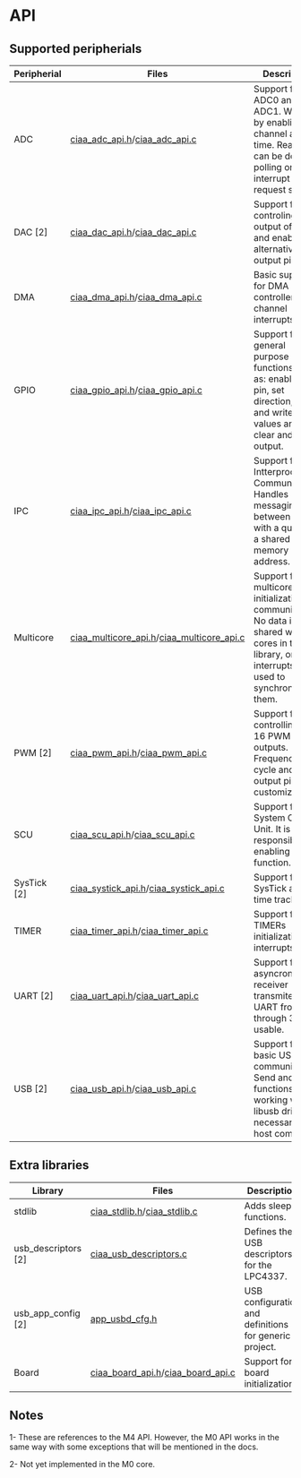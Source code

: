 # API

## Supported peripherials

| Peripherial | Files | Description |
| --- | --- | --- |
| ADC | [ciaa_adc_api.h]/[ciaa_adc_api.c] | Support for ADC0 and ADC1. Works by enabling one channel at a time. Reading can be done by polling or interrupt request service.
| DAC [2] | [ciaa_dac_api.h]/[ciaa_dac_api.c] | Support for controling output of DAC and enabling alternative output pin.
| DMA | [ciaa_dma_api.h]/[ciaa_dma_api.c] | Basic support for DMA controller and channel interrupts
| GPIO | [ciaa_gpio_api.h]/[ciaa_gpio_api.c] | Support for general purpose functions such as: enable GPIO pin, set direction, read and write values and set, clear and xor output. 
| IPC | [ciaa_ipc_api.h]/[ciaa_ipc_api.c] | Support for Intterprocessor Communication. Handles messaging between cores with a queue in a shared memory address.
| Multicore | [ciaa_multicore_api.h]/[ciaa_multicore_api.c] | Support for multicore initialization and communication. No data is shared within cores in this library, only interrupts are used to synchronize them.
| PWM [2] | [ciaa_pwm_api.h]/[ciaa_pwm_api.c] | Support for controlling up to 16 PWM outputs. Frequency, duty cycle and output pins are customizable.
| SCU | [ciaa_scu_api.h]/[ciaa_scu_api.c] | Support for System Control Unit. It is responsible for enabling a pin function.
| SysTick [2] | [ciaa_systick_api.h]/[ciaa_systick_api.c] | Support for SysTick and time tracking.
| TIMER | [ciaa_timer_api.h]/[ciaa_timer_api.c] | Support for TIMERs initialization and interrupts.
| UART [2] | [ciaa_uart_api.h]/[ciaa_uart_api.c] | Support for asyncronous receiver transmiter. All UART from 0 through 3 are usable.
| USB [2] | [ciaa_usb_api.h]/[ciaa_usb_api.c] | Support for basic USB communication. Send and read functions working with libusb drivers necessary in host computer.

## Extra libraries

| Library | Files | Description |
| --- | --- | --- |
| stdlib | [ciaa_stdlib.h]/[ciaa_stdlib.c] | Adds sleep functions.
| usb_descriptors [2] | [ciaa_usb_descriptors.c] | Defines the USB descriptors for the LPC4337.
| usb_app_config [2] | [app_usbd_cfg.h] | USB configuration and definitions for generic project.
| Board | [ciaa_board_api.h]/[ciaa_board_api.c] | Support for board initialization.

## Notes

1- These are references to the M4 API. However, the M0 API works in the same way with some exceptions that will be mentioned in the docs.

2- Not yet implemented in the M0 core.

[ciaa_gpio_api.h]: ciaa_api/inc/ciaa_gpio_api.h
[ciaa_gpio_api.c]: ciaa_api/src/ciaa_gpio_api.c
[ciaa_adc_api.h]: ciaa_api/inc/ciaa_adc_api.h
[ciaa_adc_api.c]: ciaa_api/src/ciaa_adc_api.c
[ciaa_dac_api.h]: ciaa_api/inc/ciaa_dac_api.h
[ciaa_dac_api.c]: ciaa_api/src/ciaa_dac_api.c
[ciaa_pwm_api.h]: ciaa_api/inc/ciaa_pwm_api.h
[ciaa_pwm_api.c]: ciaa_api/src/ciaa_pwm_api.c
[ciaa_scu_api.h]: ciaa_api/inc/ciaa_scu_api.h
[ciaa_scu_api.c]: ciaa_api/src/ciaa_scu_api.c
[ciaa_systick_api.h]: ciaa_api/inc/ciaa_systick_api.h
[ciaa_systick_api.c]: ciaa_api/src/ciaa_systick_api.c
[ciaa_timer_api.h]: ciaa_api/inc/ciaa_timer_api.h
[ciaa_timer_api.c]: ciaa_api/src/ciaa_timer_api.c
[ciaa_stdlib.h]: ciaa_api/inc/ciaa_stdlib.h
[ciaa_stdlib.c]: ciaa_api/src/ciaa_stdlib.c
[ciaa_uart_api.h]: ciaa_api/inc/ciaa_uart_api.h
[ciaa_uart_api.c]: ciaa_api/src/ciaa_uart_api.c
[ciaa_usb_api.h]: ciaa_api/inc/ciaa_usb_api.h
[ciaa_usb_api.c]: ciaa_api/src/ciaa_usb_api.c
[ciaa_usb_descriptors.c]: ciaa_api/src/ciaa_usb_descriptors.c
[app_usbd_cfg.h]: ciaa_api/inc/app_usbd_cfg.h
[ciaa_multicore_api.h]: ciaa_api/inc/ciaa_multicore_api.h
[ciaa_multicore_api.c]: ciaa_api/src/ciaa_multicore_api.c
[ciaa_ipc_api.h]: ciaa_api/inc/ciaa_ipc_api.h
[ciaa_ipc_api.c]: ciaa_api/src/ciaa_ipc_api.c
[ciaa_board_api.h]: ciaa_api/inc/ciaa_board_api.h
[ciaa_board_api.c]: ciaa_api/src/ciaa_board_api.c
[ciaa_dma_api.h]: ciaa_api/inc/ciaa_dma_api.h
[ciaa_dma_api.c]: ciaa_api/src/ciaa_dma_api.c